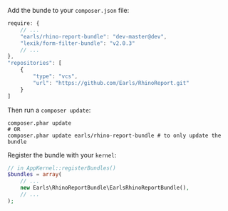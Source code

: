 Add the bunde to your `composer.json` file:
```javascript
require: {
    // ...
    "earls/rhino-report-bundle": "dev-master@dev",
    "lexik/form-filter-bundle": "v2.0.3"
    // ...
},
"repositories": [
    {
        "type": "vcs",
        "url": "https://github.com/Earls/RhinoReport.git"
    }
]
```

Then run a `composer update`:
```shell
composer.phar update
# OR
composer.phar update earls/rhino-report-bundle # to only update the bundle
```

Register the bundle with your `kernel`:
```php
// in AppKernel::registerBundles()
$bundles = array(
    // ...
    new Earls\RhinoReportBundle\EarlsRhinoReportBundle(),
    // ...
);
```